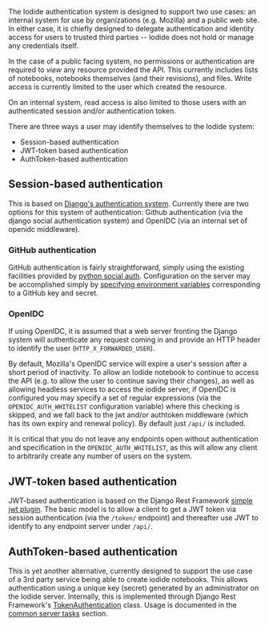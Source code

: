 The Iodide authentication system is designed to support two use cases:
an internal system for use by organizations (e.g. Mozilla) and a public web
site. In either case, it is chiefly designed to delegate authentication and
identity access for users to trusted third parties -- Iodide does not hold or
manage any credentials itself.

In the case of a public facing system, no permissions or authentication are
required to *view* any resource provided the API. This currently includes
lists of notebooks, notebooks themselves (and their revisions), and files.
Write access is currently limited to the user which created the resource.

On an internal system, read access is also limited to those users with
an authenticated session and/or authentication token.

There are three ways a user may identify themselves to the Iodide system:

* Session-based authentication
* JWT-token based authentication
* AuthToken-based authentication

## Session-based authentication

This is based on [Django's authentication
system](https://docs.djangoproject.com/en/2.2/topics/auth/).  Currently there
are two options for this system of authentication: Github authentication (via
the django social authentication system) and OpenIDC (via an internal set of
openidc middleware).

### GitHub authentication

GitHub authentication is fairly straightforward, simply using the existing
facilities provided by [python social auth](https://python-social-auth.readthedocs.io/en/latest/).
Configuration on the server may be accomplished simply by [specifying
environment variables](server-admin-overview.md#important-configuration-variables) corresponding to a GitHub key and secret.

### OpenIDC

If using OpenIDC, it is assumed that a web server fronting the Django
system will authenticate any request coming in and provide an HTTP
header to identify the user (`HTTP_X_FORWARDED_USER`).

By default, Mozilla's OpenIDC service will expire a user's session after
a short period of inactivity. To allow an Iodide notebook to continue
to access the API (e.g. to allow the user to continue saving their changes),
as well as allowing headless services to access the iodide server, if
OpenIDC is configured you may specify a set of regular expressions (via the
`OPENIDC_AUTH_WHITELIST` configuration variable) where this checking is
skipped, and we fall back to the jwt and/or authtoken middleware (which has
its own expiry and renewal policy). By default just `/api/` is included.

It is critical that you do not leave any endpoints open without
authentication and specification in the `OPENIDC_AUTH_WHITELIST`, as this will
allow any client to arbitrarily create any number of users on the system.

## JWT-token based authentication

JWT-based authentication is based on the Django Rest Framework [simple jwt
plugin](https://github.com/davesque/django-rest-framework-simplejwt/). The
basic model is to allow a client to get a JWT token via session authentication
(via the `/token/` endpoint) and thereafter use JWT to identify to any
endpoint server under `/api/`.

## AuthToken-based authentication

This is yet another alternative, currently designed to support the use case of
a 3rd party service being able to create iodide notebooks. This allows
authentication using a unique key (secret) generated by an administrator on
the Iodide server. Internally, this is implemented through Django Rest
Framework's
[TokenAuthentication](https://www.django-rest-framework.org/topics/api-clients/#token-authentication_1)
class. Usage is documented in the [common server
tasks](common-server-tasks.md) section.
